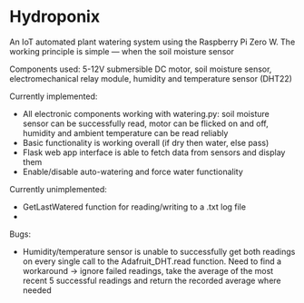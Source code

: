 # Hydroponix
An IoT automated plant watering system using the Raspberry Pi Zero W. The working principle is simple — when the soil moisture sensor 

Components used: 5-12V submersible DC motor, soil moisture sensor, electromechanical relay module, humidity and temperature sensor (DHT22)
<Fritz schematic here>

Currently implemented:
- All electronic components working with watering.py: soil moisture sensor can be successfully read, motor can be flicked on and off, humidity and ambient temperature can be read reliably
- Basic functionality is working overall (if dry then water, else pass) 
- Flask web app interface is able to fetch data from sensors and display them
- Enable/disable auto-watering and force water functionality 

Currently unimplemented:
- GetLastWatered function for reading/writing to a .txt log file
- 

Bugs:
- Humidity/temperature sensor is unable to successfully get both readings on every single call to the Adafruit_DHT.read function. Need to find a workaround -> ignore failed readings, take the average of the most recent 5 successful readings and return the recorded average where needed
